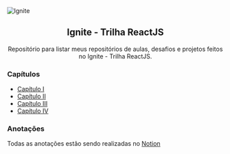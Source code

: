 <img alt="Ignite" src="https://i.imgur.com/eCVyxxy.png">
<h2 align="center">
  Ignite - Trilha ReactJS
</h2>
<p align="center">
Repositório para listar meus repositórios de aulas, desafios e projetos feitos no Ignite - Trilha ReactJS.
</p>

### Capítulos

- [Capítulo I](https://github.com/leticiafrontend/ignite-react/tree/main/capitulo-01)
- [Capítulo II](https://github.com/leticiafrontend/ignite-react/tree/main/capitulo-02)
- [Capítulo III](https://github.com/leticiafrontend/ignite-react/tree/main/capitulo-03)
- [Capítulo IV](https://github.com/leticiafrontend/ignite-react/tree/main/capitulo-04)

### Anotações

Todas as anotações estão sendo realizadas no [Notion](https://www.notion.so/React-5fd83bba27cc4cf1bde3918f60ca5871)
